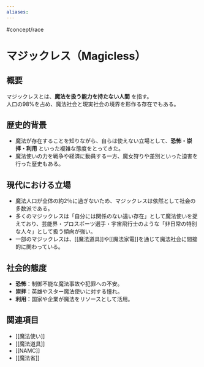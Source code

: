 ```yaml
---
aliases:
---
```

#concept/race
# マジックレス（Magicless）

## 概要
マジックレスとは、**魔法を扱う能力を持たない人間** を指す。  
人口の98%を占め、魔法社会と現実社会の境界を形作る存在でもある。

## 歴史的背景
- 魔法が存在することを知りながら、自らは使えない立場として、**恐怖・崇拝・利用** といった複雑な態度をとってきた。  
- 魔法使いの力を戦争や経済に動員する一方、魔女狩りや差別といった迫害を行った歴史もある。  

## 現代における立場
- 魔法人口が全体の約2％に過ぎないため、マジックレスは依然として社会の多数派である。  
- 多くのマジックレスは「自分には関係のない遠い存在」として魔法使いを捉えており、芸能界・プロスポーツ選手・宇宙飛行士のような「非日常の特別な人々」として扱う傾向が強い。  
- 一部のマジックレスは、[[魔法道具]]や[[魔法家電]]を通じて魔法社会に間接的に関わっている。  

## 社会的態度
- **恐怖**：制御不能な魔法事故や犯罪への不安。  
- **崇拝**：英雄やスター魔法使いに対する憧れ。  
- **利用**：国家や企業が魔法をリソースとして活用。  

## 関連項目
- [[魔法使い]]
- [[魔法道具]]
- [[NAMC]]
- [[魔法省]]